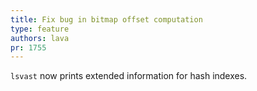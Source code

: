 ```yaml
---
title: Fix bug in bitmap offset computation
type: feature
authors: lava
pr: 1755
---
```


`lsvast` now prints extended information for hash indexes.
